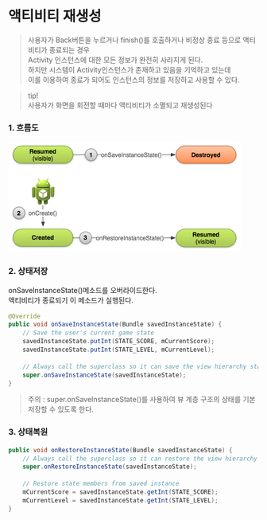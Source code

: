# 액티비티 재생성

> 사용자가 Back버튼을 누르거나 finish()를 호출하거나 비정상 종료 등으로 액티비티가 종료되는 경우<br>
> Activity 인스턴스에 대한 모든 정보가 완전히 사라지게 된다.<br>
> 하지만 시스템이 Activity인스턴스가 존재하고 있음을 기억하고 있는데<br>
> 이를 이용하여 종료가 되어도 인스턴스의 정보를 저장하고 사용할 수 있다.<br>

> tip! <br>
> 사용자가 화면을 회전할 때마다 액티비티가 소멸되고 재생성된다<br>

### 1. 흐름도
![logic](./images/logic.png)

### 2. 상태저장
onSaveInstanceState()메소드를 오버라이드한다.<br>
액티비티가 종료되기 이 메소드가 실행된다.
``` java
@Override
public void onSaveInstanceState(Bundle savedInstanceState) {
    // Save the user's current game state
    savedInstanceState.putInt(STATE_SCORE, mCurrentScore);
    savedInstanceState.putInt(STATE_LEVEL, mCurrentLevel);

    // Always call the superclass so it can save the view hierarchy state
    super.onSaveInstanceState(savedInstanceState);
}
```
> 주의 : super.onSaveInstanceState()를 사용하여 뷰 계층 구조의 상태를 기본 저장할 수 있도록 한다.

### 3. 상태복원
``` java
public void onRestoreInstanceState(Bundle savedInstanceState) {
    // Always call the superclass so it can restore the view hierarchy
    super.onRestoreInstanceState(savedInstanceState);

    // Restore state members from saved instance
    mCurrentScore = savedInstanceState.getInt(STATE_SCORE);
    mCurrentLevel = savedInstanceState.getInt(STATE_LEVEL);
}
```
